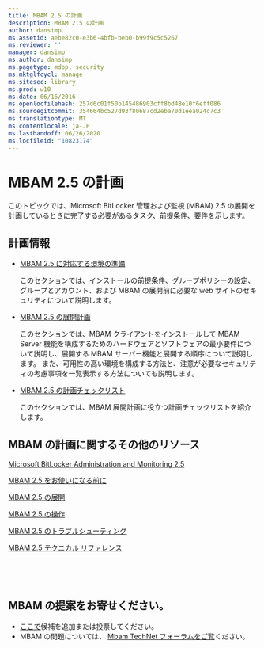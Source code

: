 ```yaml
---
title: MBAM 2.5 の計画
description: MBAM 2.5 の計画
author: dansimp
ms.assetid: aebe82c0-e3b6-4bfb-beb0-b99f9c5c5267
ms.reviewer: ''
manager: dansimp
ms.author: dansimp
ms.pagetype: mdop, security
ms.mktglfcycl: manage
ms.sitesec: library
ms.prod: w10
ms.date: 06/16/2016
ms.openlocfilehash: 257d6c01f50b145486903cff8bd48e10f6eff086
ms.sourcegitcommit: 354664bc527d93f80687cd2eba70d1eea024c7c3
ms.translationtype: MT
ms.contentlocale: ja-JP
ms.lasthandoff: 06/26/2020
ms.locfileid: "10823174"
---
```

# MBAM 2.5 の計画


このトピックでは、Microsoft BitLocker 管理および監視 (MBAM) 2.5 の展開を計画しているときに完了する必要があるタスク、前提条件、要件を示します。

## 計画情報


-   [MBAM 2.5 に対応する環境の準備](preparing-your-environment-for-mbam-25.md)

    このセクションでは、インストールの前提条件、グループポリシーの設定、グループとアカウント、および MBAM の展開前に必要な web サイトのセキュリティについて説明します。

-   [MBAM 2.5 の展開計画](planning-to-deploy-mbam-25.md)

    このセクションでは、MBAM クライアントをインストールして MBAM Server 機能を構成するためのハードウェアとソフトウェアの最小要件について説明し、展開する MBAM サーバー機能と展開する順序について説明します。 また、可用性の高い環境を構成する方法と、注意が必要なセキュリティの考慮事項を一覧表示する方法についても説明します。

-   [MBAM 2.5 の計画チェックリスト](mbam-25-planning-checklist.md)

    このセクションでは、MBAM 展開計画に役立つ計画チェックリストを紹介します。

## <a href="" id="other-resources-for-planning-for-mbam-"></a>MBAM の計画に関するその他のリソース


[Microsoft BitLocker Administration and Monitoring 2.5](index.md)

[MBAM 2.5 をお使いになる前に](getting-started-with-mbam-25.md)

[MBAM 2.5 の展開](deploying-mbam-25.md)

[MBAM 2.5 の操作](operations-for-mbam-25.md)

[MBAM 2.5 のトラブルシューティング](troubleshooting-mbam-25.md)

[MBAM 2.5 テクニカル リファレンス](technical-reference-for-mbam-25.md)



 

 
## MBAM の提案をお寄せください。
- [ここで](http://mbam.uservoice.com/forums/268571-microsoft-bitlocker-administration-and-monitoring)候補を追加または投票してください。 
- MBAM の問題については、 [Mbam TechNet フォーラムをご覧](https://social.technet.microsoft.com/Forums/home?forum=mdopmbam)ください。




